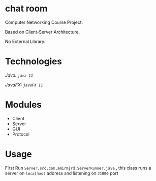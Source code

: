# chat room
Computer Networking Course Project.

Based on Client-Server Architecture.

No External Library.

# Technologies

*Java: `java 11`*

*JavaFX: `javaFX 11`*

# Modules

* Client
* Server
* GUI
* Protocol

# Usage

First Run `Server.src.com.amirmjrd.ServerRunner.java` , this class runs a server on `localhost` address and listening on `21000` port



